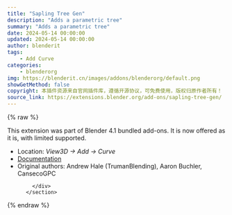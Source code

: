 ```yaml
---
title: "Sapling Tree Gen"
description: "Adds a parametric tree"
summary: "Adds a parametric tree"
date: 2024-05-14 00:00:00
updated: 2024-05-14 00:00:00
author: blenderit
tags: 
    - Add Curve
categories:
    - blenderorg
img: https://blenderit.cn/images/addons/blenderorg/default.png
showGetMethod: false
copyright: 本插件资源来自官网插件库，遵循开源协议，可免费使用，版权归原作者所有！
source_link: https://extensions.blender.org/add-ons/sapling-tree-gen/
---
```


{% raw %}
<section id="about" class="mt-3">
            <div class="box style-rich-text">
              <p>This extension was part of Blender 4.1 bundled add-ons.
It is now offered as it is, with limited supported.</p>
<ul>
<li>Location: <em>View3D → Add → Curve</em></li>
<li><a rel="nofollow noopener noreferrer external" target="_blank" href="https://docs.blender.org/manual/en/4.1//addons/add_curve/sapling.html">Documentation</a></li>
<li>Original authors: Andrew Hale (TrumanBlending), Aaron Buchler, CansecoGPC</li>
</ul>

            </div>
          </section>
<div style="display: none">blenderorg</div>
{% endraw %}